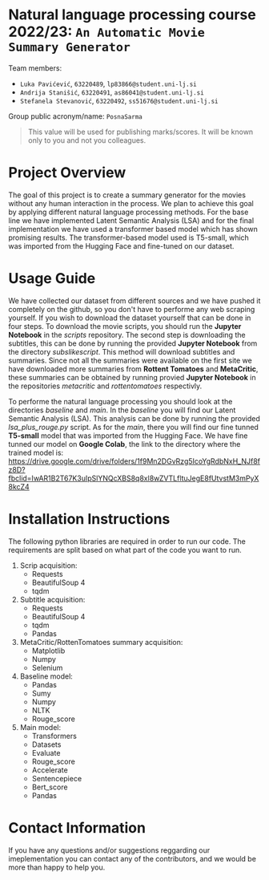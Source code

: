 # Natural language processing course 2022/23: `An Automatic Movie Summary Generator`

Team members:
 * `Luka Pavićević`, `63220489`, `lp83866@student.uni-lj.si`
 * `Andrija Stanišić`, `63220491`, `as86041@student.uni-lj.si`
 * `Stefanela Stevanović`, `63220492`, `ss51676@student.uni-lj.si`
 
Group public acronym/name: `PosnaSarma`
 > This value will be used for publishing marks/scores. It will be known only to you and not you colleagues.

# Project Overview

The goal of this project is to create a summary generator for the movies without any human interaction in the process. We plan to achieve this goal by applying different natural language processing methods. For the base line we have implemented Latent Semantic Analysis (LSA) and for the final implementation we have used a transformer based model which has shown promising results. The transformer-based model used is T5-small, which was imported from the Hugging Face and fine-tuned on our dataset.  

# Usage Guide

We have collected our dataset from different sources and we have pushed it completely on the github, so you don't have to performe any web scraping yourself. If you wish to download the dataset yourself that can be done in four steps. To download the movie scripts, you should run the **Jupyter Notebook** in the *scripts* repository. The second step is downloading the subtitles, this can be done by running the provided **Jupyter Notebook** from the directory *subslikescript*. This method will download subtitles and summaries. Since not all the summaries were available on the first site we have downloaded more summaries from **Rottent Tomatoes** and **MetaCritic**, these summaries can be obtained by running provied **Jupyter Notebook** in the repositories *metacritic* and *rottentomatoes* respectivly. 

To performe the natural language processing you should look at the directories *baseline* and *main*. In the *baseline* you will find our Latent Semantic Analysis (LSA). This analysis can be done by running the provided *lsa_plus_rouge.py* script. As for the *main*, there you will find our fine tunned **T5-small** model that was imported from the Hugging Face. We have fine tunned our model on **Google Colab**, the link to the directory where the trained model is: https://drive.google.com/drive/folders/1f9Mn2DGvRzg5IcoYgRdbNxH_NJf8fz8D?fbclid=IwAR1B2T67K3uIpSlYNQcXBS8q8xl8wZVTLfltuJegE8fUtvstM3mPyX8kcZ4

# Installation Instructions

The following python libraries are required in order to run our code. The requirements are split based on what part of the code you want to run.
1. Scrip acquisition:
   - Requests
   - BeautifulSoup 4
   - tqdm
2. Subtitle acquisition:
   - Requests
   - BeautifulSoup 4
   - tqdm
   - Pandas
3. MetaCritic/RottenTomatoes summary acquisition:
   - Matplotlib
   - Numpy
   - Selenium
4. Baseline model:
   - Pandas 
   - Sumy
   - Numpy
   - NLTK
   - Rouge_score
5. Main model:
   - Transformers 
   - Datasets 
   - Evaluate 
   - Rouge_score
   - Accelerate
   - Sentencepiece
   - Bert_score
   - Pandas

# Contact Information

If you have any questions and/or suggestions reggarding our imeplementation you can contact any of the contributors, and we would be more than happy to help you. 
